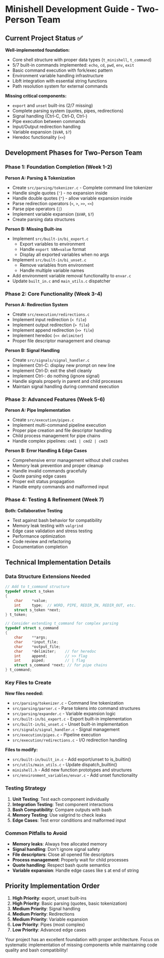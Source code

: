 # Minishell Development Guide - Two-Person Team

## Current Project Status ✅

**Well-implemented foundation:**
- Core shell structure with proper data types (`t_minishell`, `t_command`)
- 5/7 built-in commands implemented: `echo`, `cd`, `pwd`, `env`, `exit`
- Basic command execution with fork/exec pattern
- Environment variable handling infrastructure
- Libft integration with essential string functions
- Path resolution system for external commands

**Missing critical components:**
- `export` and `unset` built-ins (2/7 missing)
- Complete parsing system (quotes, pipes, redirections)
- Signal handling (Ctrl-C, Ctrl-D, Ctrl-\)
- Pipe execution between commands
- Input/Output redirection handling
- Variable expansion (`$VAR`, `$?`)
- Heredoc functionality (`<<`)

## Development Phases for Two-Person Team

### **Phase 1: Foundation Completion (Week 1-2)**

**Person A: Parsing & Tokenization**
- Create `src/parsing/tokenizer.c` - Complete command line tokenizer
- Handle single quotes (`'`) - no expansion inside
- Handle double quotes (`"`) - allow variable expansion inside
- Parse redirection operators (`<`, `>`, `>>`, `<<`)
- Parse pipe operators (`|`)
- Implement variable expansion (`$VAR`, `$?`)
- Create parsing data structures

**Person B: Missing Built-ins**
- Implement `src/built-in/bi_export.c`
  - Export variables to environment
  - Handle `export VAR=value` format
  - Display all exported variables when no args
- Implement `src/built-in/bi_unset.c`
  - Remove variables from environment
  - Handle multiple variable names
- Add environment variable removal functionality to `envar.c`
- Update `built_in.c` and `main_utils.c` dispatcher

### **Phase 2: Core Functionality (Week 3-4)**

**Person A: Redirection System**
- Create `src/execution/redirections.c`
- Implement input redirection (`< file`)
- Implement output redirection (`> file`)
- Implement append redirection (`>> file`)
- Implement heredoc (`<< delimiter`)
- Proper file descriptor management and cleanup

**Person B: Signal Handling**
- Create `src/signals/signal_handler.c`
- Implement Ctrl-C: display new prompt on new line
- Implement Ctrl-D: exit the shell cleanly
- Implement Ctrl-\: do nothing (ignore signal)
- Handle signals properly in parent and child processes
- Maintain signal handling during command execution

### **Phase 3: Advanced Features (Week 5-6)**

**Person A: Pipe Implementation**
- Create `src/execution/pipes.c`
- Implement multi-command pipeline execution
- Proper pipe creation and file descriptor handling
- Child process management for pipe chains
- Handle complex pipelines: `cmd1 | cmd2 | cmd3`

**Person B: Error Handling & Edge Cases**
- Comprehensive error management without shell crashes
- Memory leak prevention and proper cleanup
- Handle invalid commands gracefully
- Quote parsing edge cases
- Proper exit status propagation
- Handle empty commands and malformed input

### **Phase 4: Testing & Refinement (Week 7)**

**Both: Collaborative Testing**
- Test against bash behavior for compatibility
- Memory leak testing with `valgrind`
- Edge case validation and stress testing
- Performance optimization
- Code review and refactoring
- Documentation completion

## Technical Implementation Details

### Data Structure Extensions Needed

```c
// Add to t_command structure
typedef struct s_token
{
    char    *value;
    int     type;  // WORD, PIPE, REDIR_IN, REDIR_OUT, etc.
    struct s_token *next;
} t_token;

// Consider extending t_command for complex parsing
typedef struct s_command
{
    char    **args;
    char    *input_file;
    char    *output_file;
    char    *delimiter;    // for heredoc
    int     append;        // >> flag
    int     piped;         // | flag
    struct s_command *next; // for pipe chains
} t_command;
```

### Key Files to Create

**New files needed:**
- `src/parsing/tokenizer.c` - Command line tokenization
- `src/parsing/parser.c` - Parse tokens into command structures
- `src/parsing/expander.c` - Variable expansion logic
- `src/built-in/bi_export.c` - Export built-in implementation
- `src/built-in/bi_unset.c` - Unset built-in implementation
- `src/signals/signal_handler.c` - Signal management
- `src/execution/pipes.c` - Pipeline execution
- `src/execution/redirections.c` - I/O redirection handling

**Files to modify:**
- `src/built-in/built_in.c` - Add export/unset to is_builtin()
- `src/utils/main_utils.c` - Update dispatch_builtin()
- `minishell.h` - Add new function prototypes and structures
- `src/environment_variables/envar.c` - Add unset functionality

### Testing Strategy

1. **Unit Testing**: Test each component individually
2. **Integration Testing**: Test component interactions
3. **Bash Compatibility**: Compare outputs with bash
4. **Memory Testing**: Use valgrind to check leaks
5. **Edge Cases**: Test error conditions and malformed input

### Common Pitfalls to Avoid

- **Memory leaks**: Always free allocated memory
- **Signal handling**: Don't ignore signal safety
- **File descriptors**: Close all opened file descriptors
- **Process management**: Properly wait for child processes
- **Quote handling**: Respect bash quote semantics
- **Variable expansion**: Handle edge cases like `$` at end of string

## Priority Implementation Order

1. **High Priority**: export, unset built-ins
2. **High Priority**: Basic parsing (quotes, basic tokenization)
3. **Medium Priority**: Signal handling
4. **Medium Priority**: Redirections
5. **Medium Priority**: Variable expansion
6. **Low Priority**: Pipes (most complex)
7. **Low Priority**: Advanced edge cases

Your project has an excellent foundation with proper architecture. Focus on systematic implementation of missing components while maintaining code quality and bash compatibility!